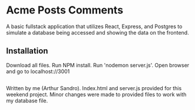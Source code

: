 # Acme Posts Comments

A basic fullstack application that utilizes React, Express, and Postgres to simulate a database being accessed and showing the data on the frontend.

## Installation

Download all files.
Run NPM install.
Run 'nodemon server.js'.
Open browser and go to localhost://3001

##
Written by me (Arthur Sandro).
Index.html and server.js provided for this weekend project.
Minor changes were made to provided files to work with my database file.

